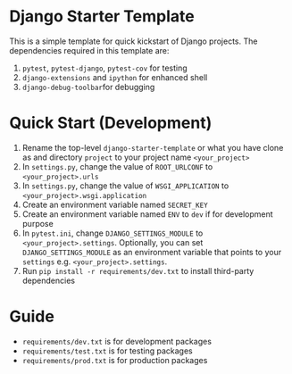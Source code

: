 # Django Starter Template

This is a simple template for quick kickstart of Django projects. The dependencies required in this template are:
1. `pytest`, `pytest-django`, `pytest-cov` for testing
1. `django-extensions` and `ipython` for enhanced shell
1. `django-debug-toolbar`for debugging

# Quick Start (Development)

1. Rename the top-level `django-starter-template` or what you have clone as and directory `project` to your project name `<your_project>`
  1. In `settings.py`, change the value of `ROOT_URLCONF` to `<your_project>.urls`
  1. In `settings.py`, change the value of `WSGI_APPLICATION` to `<your_project>.wsgi.application`
1. Create an environment variable named `SECRET_KEY`
1. Create an environment variable named `ENV` to `dev` if for development purpose
1. In `pytest.ini`, change `DJANGO_SETTINGS_MODULE` to `<your_project>.settings`. Optionally, you can set `DJANGO_SETTINGS_MODULE` as an environment variable that points to your `settings` e.g. `<your_project>.settings`.
1. Run `pip install -r requirements/dev.txt` to install third-party dependencies

# Guide

- `requirements/dev.txt` is for development packages
- `requirements/test.txt` is for testing packages
- `requirements/prod.txt` is for production packages
